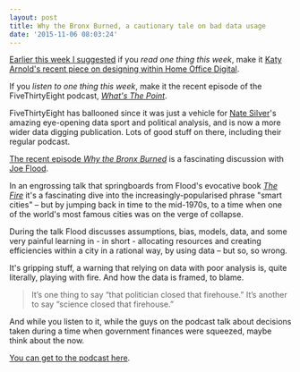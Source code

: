 ```yaml
---
layout: post
title: Why the Bronx Burned, a cautionary tale on bad data usage
date: '2015-11-06 08:03:24'
---
```


[Earlier this week I suggested](www.ermlikeyeah.com/openly-talking-across-government-about-design/) if you *read one thing this week*, make it [Katy Arnold's recent piece on designing within Home Office Digital](https://hodigital.blog.gov.uk/2015/10/23/user-research-and-design-in-home-office-digital/).

If you *listen to one thing this week*, make it the recent episode of the FiveThirtyEight podcast, *[What's The Point](http://fivethirtyeight.com/tag/whats-the-point/)*.

FiveThirtyEight has ballooned since it was just a vehicle for [Nate Silver](https://en.wikipedia.org/wiki/Nate_Silver)'s amazing eye-opening data sport and political analysis, and is now a more wider data digging publication. Lots of good stuff on there, including their regular podcast.

[The recent episode *Why the Bronx Burned*](http://fivethirtyeight.com/datalab/why-the-bronx-really-burned/) is a fascinating discussion with [Joe Flood](http://joe-flood.com/).

In an engrossing talk that springboards from Flood's evocative book *[The Fire](http://www.amazon.co.uk/The-Fires-Intentions-City-Determined/dp/1594485062)* it's a fascinating dive into the increasingly-popularised phrase "smart cities" – but by jumping back in time to the mid-1970s, to a time when one of the world's most famous cities was on the verge of collapse.

During the talk Flood discusses assumptions, bias, models, data, and some very painful learning in - in short - allocating resources and creating efficiencies within a city in a rational way, by using data – but so, so wrong.

It's gripping stuff, a warning that relying on data with poor analysis is, quite literally, playing with fire. And how the data is framed, to blame.

> It’s one thing to say “that politician closed that firehouse.” It’s another to say “science closed that firehouse.”

And while you listen to it, while the guys on the podcast talk about decisions taken during a time when government finances were squeezed, maybe think about the now.

[You can get to the podcast here](http://fivethirtyeight.com/datalab/why-the-bronx-really-burned/).